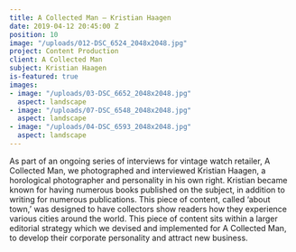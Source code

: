 ```yaml
---
title: A Collected Man – Kristian Haagen
date: 2019-04-12 20:45:00 Z
position: 10
image: "/uploads/012-DSC_6524_2048x2048.jpg"
project: Content Production
client: A Collected Man
subject: Kristian Haagen
is-featured: true
images:
- image: "/uploads/03-DSC_6652_2048x2048.jpg"
  aspect: landscape
- image: "/uploads/07-DSC_6548_2048x2048.jpg"
  aspect: landscape
- image: "/uploads/04-DSC_6593_2048x2048.jpg"
  aspect: landscape
---
```


As part of an ongoing series of interviews for vintage watch retailer, A Collected Man, we photographed and interviewed Kristian Haagen, a horological photographer and personality in his own right. Kristian became known for having numerous books published on the subject, in addition to writing for numerous publications. This piece of content, called ‘about town,’ was designed to have collectors show readers how they experience various cities around the world. This piece of content sits within a larger editorial strategy which we devised and implemented for A Collected Man, to develop their corporate personality and attract new business.